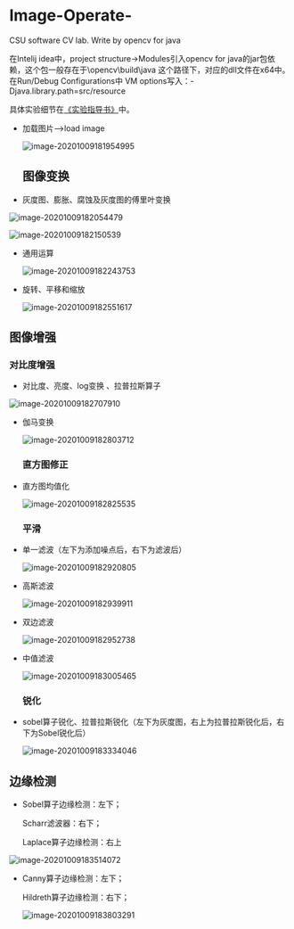# Image-Operate-
CSU software CV lab. Write by opencv for java

在Intelij idea中，project structure->Modules引入opencv for java的jar包依赖，这个包一般存在于\opencv\build\java 这个路径下，对应的dll文件在x64中。
在Run/Debug Configurations中 VM options写入：-Djava.library.path=src/resource



具体实验细节在[《实验指导书》](https://github.com/softwareX4/Image-Operate-/blob/master/ImageOperate/实验指导书.docx)中。



- 加载图片——>load image

  ![image-20201009181954995](C:\Users\辰巳\AppData\Roaming\Typora\typora-user-images\image-20201009181954995.png)

  

  ## 图像变换

- 灰度图、膨胀、腐蚀及灰度图的傅里叶变换

![image-20201009182054479](C:\Users\辰巳\AppData\Roaming\Typora\typora-user-images\image-20201009182054479.png)

![image-20201009182150539](C:\Users\辰巳\AppData\Roaming\Typora\typora-user-images\image-20201009182150539.png)

- 通用运算

  ![image-20201009182243753](C:\Users\辰巳\AppData\Roaming\Typora\typora-user-images\image-20201009182243753.png)

- 旋转、平移和缩放

  ![image-20201009182551617](C:\Users\辰巳\AppData\Roaming\Typora\typora-user-images\image-20201009182551617.png)

  

## 图像增强



### 对比度增强

- 对比度、亮度、log变换 、拉普拉斯算子

![image-20201009182707910](C:\Users\辰巳\AppData\Roaming\Typora\typora-user-images\image-20201009182707910.png)

- 伽马变换

  ![image-20201009182803712](C:\Users\辰巳\AppData\Roaming\Typora\typora-user-images\image-20201009182803712.png)

  ### 直方图修正

  

- 直方图均值化

  ![image-20201009182825535](C:\Users\辰巳\AppData\Roaming\Typora\typora-user-images\image-20201009182825535.png)

  

  ### 平滑

- 单一滤波（左下为添加噪点后，右下为滤波后）

  ![image-20201009182920805](C:\Users\辰巳\AppData\Roaming\Typora\typora-user-images\image-20201009182920805.png)

  

- 高斯滤波

  ![image-20201009182939911](C:\Users\辰巳\AppData\Roaming\Typora\typora-user-images\image-20201009182939911.png)

  

- 双边滤波

  ![image-20201009182952738](C:\Users\辰巳\AppData\Roaming\Typora\typora-user-images\image-20201009182952738.png)

- 中值滤波

  ![image-20201009183005465](C:\Users\辰巳\AppData\Roaming\Typora\typora-user-images\image-20201009183005465.png)

  

  ### 锐化

- sobel算子锐化、拉普拉斯锐化（左下为灰度图，右上为拉普拉斯锐化后，右下为Sobel锐化后）

  ![image-20201009183334046](C:\Users\辰巳\AppData\Roaming\Typora\typora-user-images\image-20201009183334046.png)



## 边缘检测



- Sobel算子边缘检测：左下；

  Scharr滤波器：右下；

  Laplace算子边缘检测：右上

![image-20201009183514072](C:\Users\辰巳\AppData\Roaming\Typora\typora-user-images\image-20201009183514072.png)



- Canny算子边缘检测：左下；

  Hildreth算子边缘检测：右下；

  ![image-20201009183803291](C:\Users\辰巳\AppData\Roaming\Typora\typora-user-images\image-20201009183803291.png)